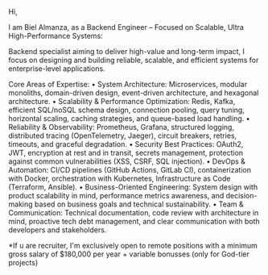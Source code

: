 Hi, 

I am Biel Almanza, as a Backend Engineer – Focused on Scalable, Ultra High-Performance Systems:

Backend specialist aiming to deliver high-value and long-term impact, I focus on designing and building reliable, scalable, and efficient systems for enterprise-level applications.

Core Areas of Expertise:
	•	System Architecture:
Microservices, modular monoliths, domain-driven design, event-driven architecture, and hexagonal architecture.
	•	Scalability & Performance Optimization:
Redis, Kafka, efficient SQL/noSQL schema design, connection pooling, query tuning, horizontal scaling, caching strategies, and queue-based load handling.
	•	Reliability & Observability:
Prometheus, Grafana, structured logging, distributed tracing (OpenTelemetry, Jaeger), circuit breakers, retries, timeouts, and graceful degradation.
	•	Security Best Practices:
OAuth2, JWT, encryption at rest and in transit, secrets management, protection against common vulnerabilities (XSS, CSRF, SQL injection).
	•	DevOps & Automation:
CI/CD pipelines (GitHub Actions, GitLab CI), containerization with Docker, orchestration with Kubernetes, Infrastructure as Code (Terraform, Ansible).
	•	Business-Oriented Engineering:
System design with product scalability in mind, performance metrics awareness, and decision-making based on business goals and technical sustainability.
	•	Team & Communication:
Technical documentation, code review with architecture in mind, proactive tech debt management, and clear communication with both developers and stakeholders.

*If u are recruiter, I'm exclusively open to remote positions with a minimum gross salary of $180,000 per year + variable bonusses (only for God-tier projects)
